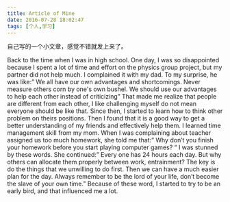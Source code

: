 ```yaml
---
title: Article of Mine
date: 2016-07-28 18:02:47
tags: [个人,学习]
---
```

自己写的一个小文章，感觉不错就发上来了。

Back to the time when I was in high school. One day, I was so disappointed because I spent a lot of time and effort on the physics group project, but my partner did not help much. I complained it with my dad. To my surprise, he was like:” We all have our own advantages and shortcomings. Never measure others corn by one's own bushel. We should use our advantages to help each other instead of criticizing” That made me realize that people are different from each other, I like challenging myself do not mean everyone should be like that. Since then, I started to learn how to think other problem on theirs positions. Then I found that it is a good way to get a better understanding of my friends and effectively help them. 
I learned time management skill from my mom. When I was complaining about teacher assigned us too much homework, she told me that:” Why don’t you finish your homework before you start playing computer games? “ I was stunned by these words. She continued:” Every one has 24 hours each day. But why others can allocate them properly between work, entrainment? The key is do the things that we unwilling to do first. Then we can have a much easier plan for the day. Always remember to be the lord of your life, don’t become the slave of your own time.” Because of these word, I started to try to be an early bird, and that influenced me a lot.